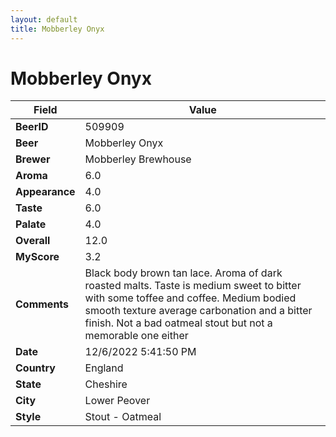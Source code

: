```yaml
---
layout: default
title: Mobberley Onyx
---
```


# Mobberley Onyx

| Field         | Value     |
|---------------|-----------|
| **BeerID** | 509909 |
| **Beer** | Mobberley Onyx |
| **Brewer** | Mobberley Brewhouse |
| **Aroma** | 6.0 |
| **Appearance** | 4.0 |
| **Taste** | 6.0 |
| **Palate** | 4.0 |
| **Overall** | 12.0 |
| **MyScore** | 3.2 |
| **Comments** | Black body brown tan lace. Aroma of dark roasted malts. Taste is medium sweet to bitter with some toffee and coffee. Medium bodied smooth texture average carbonation and a bitter finish. Not a bad oatmeal stout but not a memorable one either  |
| **Date** | 12/6/2022 5:41:50 PM |
| **Country** | England |
| **State** | Cheshire |
| **City** | Lower Peover |
| **Style** | Stout - Oatmeal |
